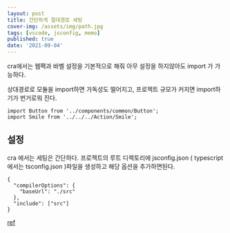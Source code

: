 ```yaml
---
layout: post
title: 간단하게 절대경로 세팅
cover-img: /assets/img/path.jpg
tags: [vscode, jsconfig, memo]
published: true
date: '2021-09-04'
---
```


cra에서는 웹팩과 바벨 설정을 기본적으로 해줘 아무 설정을 하지않아도 import 가 가능하다.  

상대경로로 모듈을 import하면 가독성도 떨어지고, 프로젝트 규모가 커지면 import하기가 번거로워 진다.

```
import Button from '../components/common/Button';
import Smile from '../../../Action/Smile';
```

## 설정

cra 에서는 세팅은 간단하다. 프로젝트의 루트 디렉토리에 jsconfig.json ( typescript에서는 tsconfig.json )파일을 생성하고 해당 옵션을 추가하면된다.

```
{
  "compilerOptions": {
    "baseUrl": "./src"
  },
  "include": ["src"]
}
```

[ref](https://create-react-app.dev/docs/importing-a-component/#absolute-imports)


